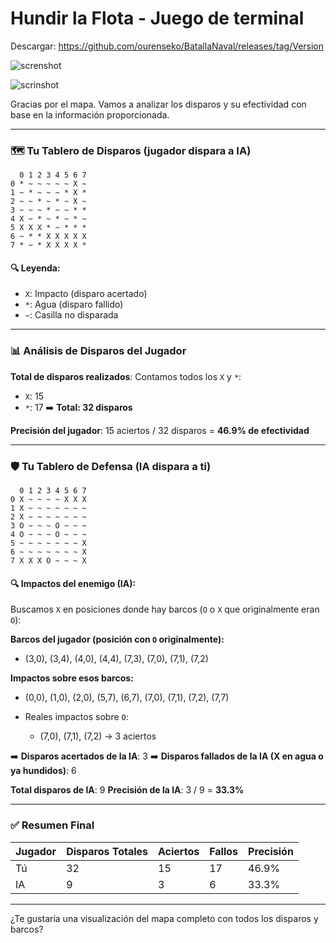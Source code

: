 # Hundir la Flota - Juego de terminal 

Descargar: https://github.com/ourenseko/BatallaNaval/releases/tag/Version

![screnshot](https://github.com/user-attachments/assets/e8927850-6f68-4785-bb35-7ff1dc48a92c)


![scrinshot](https://github.com/user-attachments/assets/230c1ce4-e847-4a40-b952-dc24efe95099)





Gracias por el mapa. Vamos a analizar los disparos y su efectividad con base en la información proporcionada.

---

### 🗺️ Tu Tablero de Disparos (jugador dispara a IA)

```
  0 1 2 3 4 5 6 7
0 * ~ ~ ~ ~ ~ X ~
1 ~ * ~ ~ ~ * X *
2 ~ ~ * ~ * ~ X ~
3 ~ ~ ~ * ~ ~ * *
4 X ~ * ~ * ~ * ~
5 X X X * ~ * * *
6 ~ * * X X X X X
7 * ~ * X X X X *
```

#### 🔍 Leyenda:

* `X`: Impacto (disparo acertado)
* `*`: Agua (disparo fallido)
* `~`: Casilla no disparada

---

### 📊 Análisis de Disparos del Jugador

**Total de disparos realizados**:
Contamos todos los `X` y `*`:

* `X`: 15
* `*`: 17
  ➡️ **Total: 32 disparos**

**Precisión del jugador**:
15 aciertos / 32 disparos = **46.9% de efectividad**

---

### 🛡️ Tu Tablero de Defensa (IA dispara a ti)

```
  0 1 2 3 4 5 6 7
0 X ~ ~ ~ ~ X X X
1 X ~ ~ ~ ~ ~ ~ ~
2 X ~ ~ ~ ~ ~ ~ ~
3 O ~ ~ ~ O ~ ~ ~
4 O ~ ~ ~ O ~ ~ ~
5 ~ ~ ~ ~ ~ ~ ~ X
6 ~ ~ ~ ~ ~ ~ ~ X
7 X X X O ~ ~ ~ X
```

#### 🔍 Impactos del enemigo (IA):

Buscamos `X` en posiciones donde hay barcos (`O` o `X` que originalmente eran `O`):

**Barcos del jugador (posición con `O` originalmente):**

* (3,0), (3,4), (4,0), (4,4), (7,3), (7,0), (7,1), (7,2)

**Impactos sobre esos barcos:**

* (0,0), (1,0), (2,0), (5,7), (6,7), (7,0), (7,1), (7,2), (7,7)
* Reales impactos sobre `O`:

  * (7,0), (7,1), (7,2) → 3 aciertos

➡️ **Disparos acertados de la IA**: 3
➡️ **Disparos fallados de la IA (X en agua o ya hundidos)**: 6

**Total disparos de IA**: 9
**Precisión de la IA**: 3 / 9 = **33.3%**

---

### ✅ Resumen Final

| Jugador | Disparos Totales | Aciertos | Fallos | Precisión |
| ------- | ---------------- | -------- | ------ | --------- |
| Tú      | 32               | 15       | 17     | 46.9%     |
| IA      | 9                | 3        | 6      | 33.3%     |

---

¿Te gustaría una visualización del mapa completo con todos los disparos y barcos?
